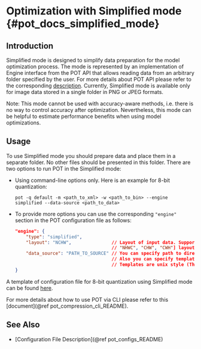 # Optimization with Simplified mode {#pot_docs_simplified_mode}

## Introduction
Simplified mode is designed to simplify data preparation for the model optimization process. The mode is represented by an implementation of Engine interface from the POT API that allows reading data from an arbitrary folder specified by the user. For more details about POT API please refer to the corresponding [description](pot_compression_api_README). Currently, Simplified mode is available only for image data stored in a single folder in PNG or JPEG formats.

Note: This mode cannot be used with accuracy-aware methods, i.e. there is no way to control accuracy after optimization. Nevertheless, this mode can be helpful to estimate performance benefits when using model optimizations.

## Usage
To use Simplified mode you should prepare data and place them in a separate folder. No other files should be presented in this folder. There are two options to run POT in the Simplified mode:
* Using command-line options only. Here is an example for 8-bit quantization:
  
  `pot -q default -m <path_to_xml> -w <path_to_bin> --engine simplified --data-source <path_to_data>`
* To provide more options you can use the corresponding `"engine"` section in the POT configuration file as follows:
    ```json
    "engine": {
        "type": "simplified",
        "layout": "NCHW",               // Layout of input data. Supported ["NCHW",
                                        // "NHWC", "CHW", "CWH"] layout
        "data_source": "PATH_TO_SOURCE" // You can specify path to directory with images 
                                        // Also you can specify template for file names to filter images to load.
                                        // Templates are unix style (This option valid only in simplified mode)
    }
    ```


A template of configuration file for 8-bit quantization using Simplified mode can be found [here](https://github.com/openvinotoolkit/openvino/blob/master/tools/pot/configs/simplified_mode_template.json).

For more details about how to use POT via CLI please refer to this [document](@ref pot_compression_cli_README).

## See Also
 * [Configuration File Description](@ref pot_configs_README)